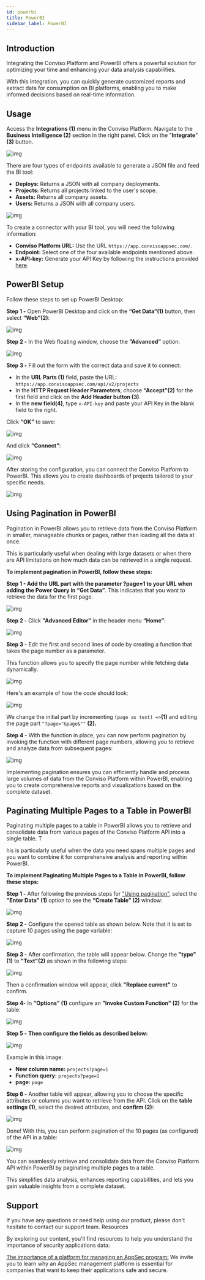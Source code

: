 ```yaml
---
id: powerbi
title: PowerBI
sidebar_label: PowerBI
---
```


## Introduction

Integrating the Conviso Platform and PowerBI offers a powerful solution for optimizing your time and enhancing your data analysis capabilities. 

With this integration, you can quickly generate customized reports and extract data for consumption on BI platforms, enabling you to make informed decisions based on real-time information.

## Usage

Access the **Integrations (1)** menu in the Conviso Platform. Navigate to the **Business Intelligence (2)** section in the right panel. Click on the "**Integrate**" **(3)** button.

<div style={{textAlign: 'center'}}>

![img](../../static/img/powerbi-img1.png)

</div>


There are four types of endpoints available to generate a JSON file and feed the BI tool:
* **Deploys:** Returns a JSON with all company deployments.
* **Projects:** Returns all projects linked to the user's scope.
* **Assets:**  Returns all company assets.
* **Users:** Returns a JSON with all company users.

<div style={{textAlign: 'center'}}>

![img](../../static/img/powerbi-img2.png)

</div>

To create a connector with your BI tool, you will need the following information:
* **Conviso Platform URL:** Use the URL ```https://app.convisoappsec.com/```.
* **Endpoint:** Select one of the four available endpoints mentioned above.
* **x-API-key:** Generate your API Key by following the instructions provided [here](../api/generate-apikey.md).

## PowerBI Setup

Follow these steps to set up PowerBI Desktop:

**Step 1 -** Open PowerBI Desktop and click on the **“Get Data”(1)**  button, then select **“Web”(2)**:
<div style={{textAlign: 'center'}}>

![img](../../static/img/powerbi-img3.png)

</div>

**Step 2 -** In the Web floating window, choose the **”Advanced”** option:
<div style={{textAlign: 'center'}}>

![img](../../static/img/powerbi-img4.png)

</div>

**Step 3 -** Fill out the form with the correct data and save it to connect:
* In the **URL Parts (1)** field, paste the URL: ```https://app.convisoappsec.com/api/v2/projects```
* In the **HTTP Request Header Parameters**, choose **“Accept”(2)** for the first field and click on the **Add Header button (3)**.
* In the **new field(4)**, type ```x-API-key``` and paste your API Key in the blank field to the right.

Click **“OK”** to save:
<div style={{textAlign: 'center'}}>

![img](../../static/img/powerbi-img5.png)

</div>

And click **“Connect”**:

<div style={{textAlign: 'center'}}>

![img](../../static/img/powerbi-img6.png)

</div>

After storing the configuration, you can connect the Conviso Platform to PowerBI. This allows you to create dashboards of projects tailored to your specific needs.
<div style={{textAlign: 'center'}}>

![img](../../static/img/powerbi-img7.png)

</div>


## Using Pagination​ in PowerBI 

Pagination in PowerBI allows you to retrieve data from the Conviso Platform in smaller, manageable chunks or pages, rather than loading all the data at once. 

This is particularly useful when dealing with large datasets or when there are API limitations on how much data can be retrieved in a single request.

**To implement pagination in PowerBI, follow these steps:**

**Step 1 - **Add the URL part with the parameter ?page=1 to your URL when adding the Power Query in** “Get Data”**. This indicates that you want to retrieve the data for the first page.

<div style={{textAlign: 'center'}}>

![img](../../static/img/powerbi-img8.png)

</div>


**Step 2 -** Click **"Advanced Editor"** in the header menu **“Home”**:

<div style={{textAlign: 'center'}}>

![img](../../static/img/powerbi-img9.png)

</div>

**Step 3 -** Edit the first and second lines of code by creating a function that takes the page number as a parameter. 

This function allows you to specify the page number while fetching data dynamically.

<div style={{textAlign: 'center'}}>

![img](../../static/img/powerbi-img10.png)

</div>

Here's an example of how the code should look:
<div style={{textAlign: 'center'}}>

![img](../../static/img/powerbi-img11.png)

</div>

We change the initial part by incrementing ```(page as text) =>```**(1)** and editing the page part ```"?page="&page&""``` **(2).**

**Step 4 -** With the function in place, you can now perform pagination by invoking the function with different page numbers, allowing you to retrieve and analyze data from subsequent pages:
<div style={{textAlign: 'center'}}>

![img](../../static/img/powerbi-img12.png)

</div>

Implementing pagination ensures you can efficiently handle and process large volumes of data from the Conviso Platform within PowerBI, enabling you to create comprehensive reports and visualizations based on the complete dataset.

## Paginating Multiple Pages to a Table​ in PowerBI  

Paginating multiple pages to a table in PowerBI allows you to retrieve and consolidate data from various pages of the Conviso Platform API into a single table. T

his is particularly useful when the data you need spans multiple pages and you want to combine it for comprehensive analysis and reporting within PowerBI.

**To implement Paginating Multiple Pages to a Table​ in PowerBI, follow these steps:**

**Step 1 -** After following the previous steps for ["Using pagination"](#using-pagination), select the **"Enter Data" (1)** option to see the **“Create Table” (2)** window:
<div style={{textAlign: 'center'}}>

![img](../../static/img/powerbi-img13.png)

</div>

**Step 2 -** Configure the opened table as shown below. Note that it is set to capture 10 pages using the page variable:

<div style={{textAlign: 'center'}}>

![img](../../static/img/powerbi-img14.png)

</div>


**Step 3 -** After confirmation, the table will appear below. Change the **"type" (1)** to **"Text"(2)** as shown in the following steps:

<div style={{textAlign: 'center'}}>

![img](../../static/img/powerbi-img15.png)

</div>

Then a confirmation window will appear, click **"Replace current"** to confirm.

**Step 4**- In **"Options" (1)** configure an **"Invoke Custom Function" (2)** for the table: 
<div style={{textAlign: 'center'}}>

![img](../../static/img/powerbi-img16.png)

</div>

**Step 5 -**  **Then configure the fields as described below:**
<div style={{textAlign: 'center'}}>

![img](../../static/img/powerbi-img17.png)

</div>


Example in this image:

* **New column name:** ```projects?page=1```
* **Function query:** ```projects?page=1```
* **page:** ```page```

**Step 6 -** Another table will appear, allowing you to choose the specific attributes or columns you want to retrieve from the API. Click on the **table settings (1)**, select the desired attributes, and **confirm (2):**

<div style={{textAlign: 'center'}}>

![img](../../static/img/powerbi-img18.png)

</div>

Done! With this, you can perform pagination of the 10 pages (as configured) of the API in a table:
<div style={{textAlign: 'center'}}>

![img](../../static/img/powerbi-img19.png)

</div>

You can seamlessly retrieve and consolidate data from the Conviso Platform API within PowerBI by paginating multiple pages to a table. 

This simplifies data analysis, enhances reporting capabilities, and lets you gain valuable insights from a complete dataset.

## Support

If you have any questions or need help using our product, please don't hesitate to contact our support team.
Resources

By exploring our content, you'll find resources to help you understand the importance of security applications data:

[The importance of a platform for managing an AppSec program:](https://bit.ly/42JEfrq) We invite you to learn why an AppSec management platform is essential for companies that want to keep their applications safe and secure.